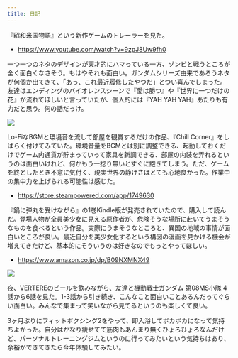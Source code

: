 ```yaml
---
title: 日記
---
```


『昭和米国物語』という新作ゲームのトレーラーを見た。

- <https://www.youtube.com/watch?v=9zpJ8Uw9fh0>

一つ一つのネタのデザインが天才的にハマっている一方、ゾンビと戦うところが全く面白くなさそう。もはやそれも面白い。ガンダムシリーズ由来であろうネタが何個か出てきて、「あっ、これ最近履修したやつだ」とつい喜んでしまった。友達はエンディングのバイオレンスシーンで『愛は勝つ』や『世界に一つだけの花』が流れてほしいと言っていたが、個人的には『YAH YAH YAH』あたりも有力だと思う。何の話だっけ。

![](https://i.imgur.com/rioKpAqh.png)

Lo-FiなBGMと環境音を流して部屋を観賞するだけの作品、『Chill Corner』をしばらく付けてみていた。環境音量をBGMとは別に調整できる、起動しておくだけでゲーム内通貨が貯まっていって家具を新調できる、部屋の内装を弄れるというのは面白いけれど、何かもう一捻り無いとすぐに飽きてしまう。ただ、ゲームを終としたとき不意に気付く、現実世界の静けさはとても心地良かった。作業中の集中力を上げられる可能性は感じた。

- <https://store.steampowered.com/app/1749630>

『鍋に弾丸を受けながら』の1巻Kindle版が発売されていたので、購入して読んだ。登場人物が全員美少女に見える原作者が、危険そうな場所に赴いてうまそうなものを食べるという作品。実際にうまそうなところと、異国の地域の事情が面白いところが良い。最近自分を美少女化するという構図の漫画を見かける機会が増えてきたけど、基本的にそういうのは好きなのでもっとやってほしい。

- <https://www.amazon.co.jp/dp/B09NXMNX49>

![](https://i.imgur.com/qr9tUCQh.jpg)

夜、VERTEREのビールを飲みながら、友達と機動戦士ガンダム 第08MS小隊 4話から6話を見た。1-3話から引き続き、こんなこと面白いことあるんだってぐらい面白い。みんなで集まって笑いながら見てるというのも楽しくて良い。

3ヶ月ぶりにフィットボクシング2をやって、即入浴してポカポカになって気持ちよかった。自分はかなり痩せてて筋肉もあんまり無くひょろひょろなんだけど、パーソナルトレーニングジムというのに行ってみたいという気持ちはあり、余裕ができてきたら今年体験してみたい。

